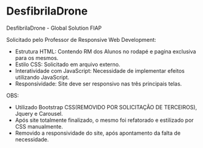 # DesfibrilaDrone
DesfibrilaDrone - Global Solution FIAP

Solicitado pelo Professor de Responsive Web Development:

  - Estrutura HTML: Contendo RM dos Alunos no rodapé e pagina exclusiva para os mesmos.
  - Estilo CSS: Solicitado em arquivo externo.
  - Interatividade com JavaScript: Necessidade de implementar efeitos utilizando JavaScript.
  - Responsividade: Site deve ser responsivo nas três principais telas.

OBS:

  - Utilizado Bootstrap CSS(REMOVIDO POR SOLICITAÇÃO DE TERCEIROS), Jquery e Carousel.
  - Após site totalmente finalizado, o mesmo foi refatorado e estilizado por CSS manualmente.
  - Removido a responsividade do site, após apontamento da falta de necessidade.
